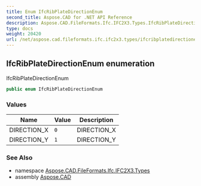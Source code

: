 ```yaml
---
title: Enum IfcRibPlateDirectionEnum
second_title: Aspose.CAD for .NET API Reference
description: Aspose.CAD.FileFormats.Ifc.IFC2X3.Types.IfcRibPlateDirectionEnum enum. IfcRibPlateDirectionEnum
type: docs
weight: 20420
url: /net/aspose.cad.fileformats.ifc.ifc2x3.types/ifcribplatedirectionenum/
---
```

## IfcRibPlateDirectionEnum enumeration

IfcRibPlateDirectionEnum

```csharp
public enum IfcRibPlateDirectionEnum
```

### Values

| Name | Value | Description |
| --- | --- | --- |
| DIRECTION_X | `0` | DIRECTION_X |
| DIRECTION_Y | `1` | DIRECTION_Y |

### See Also

* namespace [Aspose.CAD.FileFormats.Ifc.IFC2X3.Types](../../aspose.cad.fileformats.ifc.ifc2x3.types/)
* assembly [Aspose.CAD](../../)


